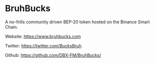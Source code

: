 # BruhBucks
A no-frills community driven BEP-20 token hosted on the Binance Smart Chain.

Website: https://www.bruhbucks.com

Twitter: https://twitter.com/BucksBruh

Github: https://github.com/DBX-FM/BruhBucks/
